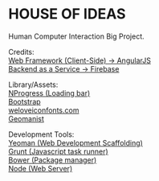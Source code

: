 # HOUSE OF IDEAS
Human Computer Interaction Big Project.

Credits:<br />
[Web Framework (Client-Side) -> AngularJS](https://angularjs.org/)  
[Backend as a Service -> Firebase](https://www.firebase.com)  

Library/Assets:<br />
[NProgress (Loading bar)](https://github.com/rstacruz/nprogress)  
[Bootstrap](http://getbootstrap.com/)  
[weloveiconfonts.com](http://weloveiconfonts.com/)  
[Geomanist](http://geomanist.com/)  

Development Tools:<br />
[Yeoman (Web Development Scaffolding)](https://github.com/yeoman/yeoman)  
[Grunt (Javascript task runner)](https://github.com/gruntjs/grunt)  
[Bower (Package manager)](https://github.com/bower/bower)  
[Node (Web Server)](https://nodejs.org/en/)  
